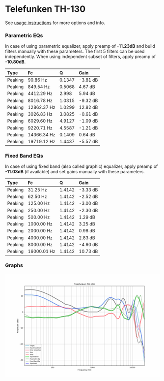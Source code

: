 # Telefunken TH-130
See [usage instructions](https://github.com/jaakkopasanen/AutoEq#usage) for more options and info.

### Parametric EQs
In case of using parametric equalizer, apply preamp of **-11.23dB** and build filters manually
with these parameters. The first 5 filters can be used independently.
When using independent subset of filters, apply preamp of **-10.80dB**.

| Type    | Fc          |      Q | Gain     |
|:--------|:------------|:-------|:---------|
| Peaking | 90.86 Hz    | 0.1347 | -3.81 dB |
| Peaking | 849.54 Hz   | 0.5068 | 4.67 dB  |
| Peaking | 4412.29 Hz  | 2.998  | 5.94 dB  |
| Peaking | 8016.78 Hz  | 1.0315 | -9.32 dB |
| Peaking | 12862.37 Hz | 1.0299 | 12.82 dB |
| Peaking | 3026.83 Hz  | 3.0825 | -0.61 dB |
| Peaking | 6029.60 Hz  | 4.9127 | -1.09 dB |
| Peaking | 9220.71 Hz  | 4.5587 | -1.21 dB |
| Peaking | 14366.34 Hz | 0.1409 | 0.64 dB  |
| Peaking | 19719.12 Hz | 1.4437 | -5.57 dB |

### Fixed Band EQs
In case of using fixed band (also called graphic) equalizer, apply preamp of **-11.03dB**
(if available) and set gains manually with these parameters.

| Type    | Fc          |      Q | Gain     |
|:--------|:------------|:-------|:---------|
| Peaking | 31.25 Hz    | 1.4142 | -3.33 dB |
| Peaking | 62.50 Hz    | 1.4142 | -2.52 dB |
| Peaking | 125.00 Hz   | 1.4142 | -3.00 dB |
| Peaking | 250.00 Hz   | 1.4142 | -2.30 dB |
| Peaking | 500.00 Hz   | 1.4142 | 1.29 dB  |
| Peaking | 1000.00 Hz  | 1.4142 | 3.25 dB  |
| Peaking | 2000.00 Hz  | 1.4142 | 0.98 dB  |
| Peaking | 4000.00 Hz  | 1.4142 | 2.83 dB  |
| Peaking | 8000.00 Hz  | 1.4142 | -4.60 dB |
| Peaking | 16000.01 Hz | 1.4142 | 10.73 dB |

### Graphs
![](./Telefunken%20TH-130.png)